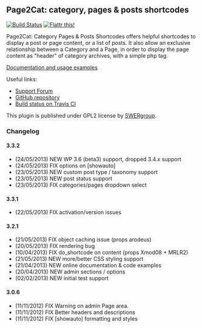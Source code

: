 ## Page2Cat: category, pages & posts shortcodes

[![Build Status](https://travis-ci.org/swergroup/category-pages-shortcodes.png?branch=master)](https://travis-ci.org/swergroup/category-pages-shortcodes) [![Flattr this!](https://api.flattr.com/button/flattr-badge-large.png)](https://flattr.com/submit/auto?user_id=swergroup&url=http://wordpress.org/plugins/page2cat/&title=Page2Cat%20WP%20plugin)


Page2Cat: Category Pages & Posts Shortcodes offers helpful shortcodes to display a post or page content, or a list of posts.
It also allow an exclusive relationship between a Category and a Page, in order to display the page content as "header" of category archives, with a simple php tag.

[Documentation and usage examples](http://dev.swergroup.com/pages-and-posts-shortcodes)

Useful links:

* [Support Forum](http://wordpress.org/support/plugin/page2cat)
* [GitHub repository](https://github.com/swergroup/category-pages-shortcodes)
* [Build status on Travis CI](https://travis-ci.org/swergroup/category-pages-shortcodes)

This plugin is published under GPL2 license by [SWERgroup](http://swergroup.com/sviluppo/siti-internet-torino/). 

### Changelog

#### 3.3.2

* (24/05/2013) NEW WP 3.6 (beta3) support, dropped 3.4.x support
* (24/05/2013) FIX options on [showauto]
* (23/05/2013) NEW custom post type / taxonomy support
* (23/05/2013) NEW post status support
* (23/05/2013) FIX categories/pages dropdown select

#### 3.3.1

* (22/05/2013) FIX activation/version issues

#### 3.2.1

* (21/05/2013) FIX object caching issue (props arodeus)
* (20/05/2013) FIX rendering bug
* (10/04/2013) FIX do_shortcode on content (props Xmod08 + MRLR2)
* (21/05/2013) NEW more/better CSS styling support
* (21/04/2013) NEW online documentation & code examples
* (20/04/2013) NEW admin sections / options
* (02/02/2013) NEW initial test support

#### 3.0.6

* (11/11/2012) FIX Warning on admin Page area. 
* (11/11/2012) FIX Better headers and descriptions
* (11/11/2012) FIX [showauto] formatting and styles

